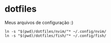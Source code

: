 # dotfiles
Meus arquivos de configuração :)

```
ln -s "$(pwd)/dotfiles/nvim/"* ~/.config/nvim/
ln -s "$(pwd)/dotfiles/fish/"* ~/.config/fish/
```
